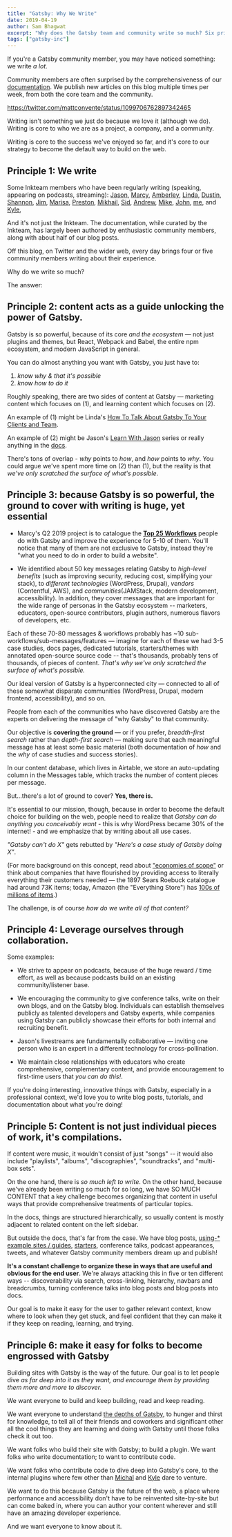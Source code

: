 ```yaml
---
title: "Gatsby: Why We Write"
date: 2019-04-19
author: Sam Bhagwat
excerpt: "Why does the Gatsby team and community write so much? Six principles that explain our love for writing."
tags: ["gatsby-inc"]
---
```


If you're a Gatsby community member, you may have noticed something: we write _a lot_.

Community members are often surprised by the comprehensiveness of our [documentation](/docs/). We publish new articles on this blog multiple times per week, from both the core team and the community.

https://twitter.com/mattconvente/status/1099706762897342465

Writing isn't something we just do because we love it (although we do). Writing is core to who we are as a project, a company, and a community.

Writing is core to the success we've enjoyed so far, and it's core to our strategy to become the default way to build on the web.

## Principle 1: We write

Some Inkteam members who have been regularly writing (speaking, appearing on podcasts, streaming): [Jason](/contributors/jason-lengstorf/), [Marcy](https://egghead.io/podcasts/heading-gatsby-s-learning-experience-and-bridging-gaps-with-marcy-sutton), [Amberley](/contributors/amberley-romo/), [Linda](/contributors/linda-watkins/), [Dustin](/contributors/dustin-schau/), [Shannon](/contributors/shannon-soper/), [Jim](/contributors/jim-ettig/), [Marisa](/contributors/marisa-morby/), [Preston](/contributors/preston-so/), [Mikhail](/contributors/mikhail-novikov/), [Sid](/contributors/sidhartha-chatterjee/), [Andrew](https://www.gatsbyjs.com/gatsby-days-preview-andrew/), [Mike](/contributors/mike-allanson/), [John](/docs/mdx/), [me](/contributors/sam-bhagwat/), and
[Kyle](/contributors/kyle-mathews/),

And it's not just the Inkteam. The documentation, while curated by the Inkteam, has largely been authored by enthusiastic community members, along with about half of our blog posts.

Off this blog, on Twitter and the wider web, every day brings four or five community members writing about their experience.

Why do we write so much?

The answer:

## Principle 2: content acts as a guide unlocking the power of Gatsby.

Gatsby is so powerful, because of its core _and the ecosystem_ — not just plugins and themes, but React, Webpack and Babel, the entire npm ecosystem, and modern JavaScript in general.

You can do almost anything you want with Gatsby, you just have to:

1. _know why & that it's possible_
2. _know how to do it_

Roughly speaking, there are two sides of content at Gatsby — marketing content which focuses on (1), and learning content which focuses on (2).

An example of (1) might be Linda's [How To Talk About Gatsby To Your Clients and Team](/blog/2019-03-07-sell-gatsby-to-clients/).

An example of (2) might be Jason's [Learn With Jason](https://www.youtube.com/playlist?list=PLz8Iz-Fnk_eTpvd49Sa77NiF8Uqq5Iykx) series or really anything in the [docs](/docs/).

There's tons of overlap - _why_ points to _how_, and _how_ points to _why_. You could argue we've spent more time on (2) than (1), but the reality is that _we've only scratched the surface of what's possible_.

## Principle 3: because Gatsby is so powerful, the ground to cover with writing is huge, yet essential

- Marcy's Q2 2019 project is to catalogue the **[Top 25 Workflows](https://docs.google.com/presentation/d/1YJ_4NGwxPqtMo-kyWBmg7NBr_YYZezKZ1phXjl0abD4/edit#slide=id.gcb9a0b074_1_0)** people do with Gatsby and improve the experience for 5-10 of them. You'll notice that many of them are not exclusive to Gatsby, instead they're "what you need to do in order to build a website".

- We identified about 50 key messages relating Gatsby to _high-level benefits_ (such as improving security, reducing cost, simplifying your stack), to _different technologies_ (WordPress, Drupal), _vendors_ (Contentful, AWS), and _communities_(JAMStack, modern development, accessibility). In addition, they cover messages that are important for the wide range of personas in the Gatsby ecosystem -- marketers, educators, open-source contributors, plugin authors, numerous flavors of developers, etc.

Each of these 70-80 messages & workflows probably has ~10 sub-workflows/sub-messages/features — imagine for each of these we had 3-5 case studies, docs pages, dedicated tutorials, starters/themes with annotated open-source source code -- that's thousands, probably tens of thousands, of pieces of content. _That's why we've only scratched the surface of what's possible._

Our ideal version of Gatsby is a hyperconnected city — connected to all of these somewhat disparate communities (WordPress, Drupal, modern frontend, accessibility), and so on.

People from each of the communities who have discovered Gatsby are the experts on delivering the message of "why Gatsby" to that community.

Our objective is **covering the ground** — or if you prefer, _breadth-first search_ rather than _depth-first search_ — making sure that each meaningful message has at least some basic material (both documentation of _how_ and the _why_ of case studies and success stories).

In our content database, which lives in Airtable, we store an auto-updating column in the Messages table, which tracks the number of content pieces per message.

But...there's a lot of ground to cover? **Yes, there is.**

It's essential to our mission, though, because in order to become the default choice for building on the web, people need to realize that _Gatsby can do anything you conceivably want_ - this is why WordPress became 30% of the internet! - and we emphasize that by writing about all use cases.

_"Gatsby can't do X"_ gets rebutted by _"Here's a case study of Gatsby doing X"_.

(For more background on this concept, read about ["economies of scope"](https://www.ribbonfarm.com/2012/10/15/economies-of-scale-economies-of-scope/) or think about companies that have flourished by providing access to literally everything their customers needed — the 1897 Sears Roebuck catalogue had around 73K items; today, Amazon (the "Everything Store") has [100s of millions of items](https://wpengine.com/reduce-reuse-refresh/).)

The challenge, is of course _how do we write all of that content?_

## Principle 4: Leverage ourselves through collaboration.

Some examples:

- We strive to appear on podcasts, because of the huge reward / time effort, as well as because podcasts build on an existing community/listener base.

- We encouraging the community to give conference talks, write on their own blogs, and on the Gatsby blog. Individuals can establish themselves publicly as talented developers and Gatsby experts, while companies using Gatsby can publicly showcase their efforts for both internal and recruiting benefit.

- Jason's livestreams are fundamentally collaborative — inviting one person who is an expert in a different technology for cross-pollination.

- We maintain close relationships with educators who create comprehensive, complementary content, and provide encouragement to first-time users that _you can do this!_.

If you're doing interesting, innovative things with Gatsby, especially in a professional context, we'd love you to write blog posts, tutorials, and documentation about what you're doing!

## Principle 5: Content is not just individual pieces of work, it's compilations.

If content were music, it wouldn't consist of just "songs" -- it would also include "playlists", "albums", "discographies", "soundtracks", and "multi-box sets".

On the one hand, there is _so much left to write_. On the other hand, because we've already been writing so much for so long, we have SO MUCH CONTENT that a key challenge becomes organizing that content in useful ways that provide comprehensive treatments of particular topics.

In the docs, things are structured hierarchically, so usually content is mostly adjacent to related content on the left sidebar.

But outside the docs, that's far from the case. We have blog posts, [using-\* example sites / guides](https://github.com/gatsbyjs/gatsby/tree/master/examples), [starters](/starters/), conference talks, podcast appearances, tweets, and whatever Gatsby community members dream up and publish!

**It's a constant challenge to organize these in ways that are useful and obvious for the end user**. We're always attacking this in five or ten different ways -- discoverability via search, cross-linking, hierarchy, navbars and breadcrumbs, turning conference talks into blog posts and blog posts into docs.

Our goal is to make it easy for the user to gather relevant context, know where to look when they get stuck, and feel confident that they can make it if they keep on reading, learning, and trying.

## Principle 6: make it easy for folks to become engrossed with Gatsby

Building sites with Gatsby is the way of the future. Our goal is to let people dive _as far deep into it as they want, and encourage them by providing them more and more to discover._

We want everyone to build and keep building, read and keep reading.

We want everyone to understand [the depths of Gatsby](/docs/behind-the-scenes/), to hunger and thirst for knowledge, to tell all of their friends and coworkers and significant other all the cool things they are learning and doing with Gatsby until those folks check it out too.

We want folks who build their site with Gatsby; to build a plugin. We want folks who write documentation; to want to contribute code.

We want folks who contribute code to dive deep into Gatsby's core, to the internal plugins where few other than [Michal](https://twitter.com/mipiechowiak) and [Kyle](https://twitter.com/kylemathews) dare to venture.

We want to do this because Gatsby _is_ the future of the web, a place where performance and accessibility don't have to be reinvented site-by-site but can come baked in, where you can author your content wherever and still have an amazing developer experience.

And we want everyone to know about it.
